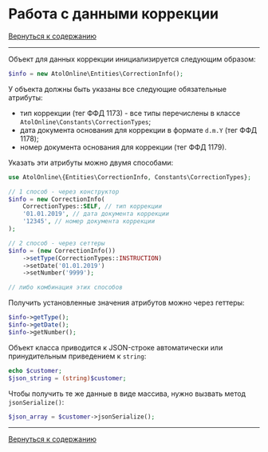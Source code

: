# Работа с данными коррекции

[Вернуться к содержанию](readme.md)

---

Объект для данных коррекции инициализируется следующим образом:

```php
$info = new AtolOnline\Entities\CorrectionInfo();
```

У объекта должны быть указаны все следующие обязательные атрибуты:
* тип коррекции (тег ФФД 1173) - все типы перечислены в классе `AtolOnline\Constants\CorrectionTypes`;
* дата документа основания для коррекции в формате `d.m.Y` (тег ФФД 1178);
* номер документа основания для коррекции (тег ФФД 1179).

Указать эти атрибуты можно двумя способами:

```php
use AtolOnline\{Entities\CorrectionInfo, Constants\CorrectionTypes};

// 1 способ - через конструктор
$info = new CorrectionInfo(
    CorrectionTypes::SELF, // тип коррекции
    '01.01.2019', // дата документа коррекции
    '12345', // номер документа коррекции
);

// 2 способ - через сеттеры
$info = (new CorrectionInfo())
    ->setType(CorrectionTypes::INSTRUCTION)
    ->setDate('01.01.2019')
    ->setNumber('9999');

// либо комбинация этих способов
```

Получить установленные значения атрибутов можно через геттеры:

```php
$info->getType();
$info->getDate();
$info->getNumber();
```

Объект класса приводится к JSON-строке автоматически или принудительным приведением к `string`:

```php
echo $customer;
$json_string = (string)$customer;
```

Чтобы получить те же данные в виде массива, нужно вызвать метод `jsonSerialize()`:

```php
$json_array = $customer->jsonSerialize();
```

---

[Вернуться к содержанию](readme.md)